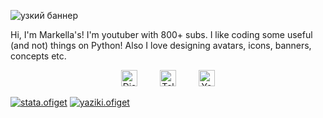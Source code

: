 ![узкий баннер](https://user-images.githubusercontent.com/105635627/170814193-24388e3e-bf4d-47af-993d-92aef83ac57f.png)

Hi, I'm Markella's!
I'm youtuber with 800+ subs. I like coding some useful (and not) things on Python! Also I love designing avatars, icons, banners, concepts etc.

<div align="center">
  <a href="https://discord.gg/vGUptfduR9"><img alt="Discord" style="height: 26px" src="https://discord.com/assets/145dc557845548a36a82337912ca3ac5.svg" /></a>
    
  <a href="https://t.me/markellas_community"><img alt="Telegram" style="height: 26px" src="https://telegram.org/img/t_logo.svg" /></a>
    
  <a href="https://www.youtube.com/channel/UCHlPOsjs-8H5hDbeBY8LZIg"><img alt="YouTube" style="height: 26px" src="https://upload.wikimedia.org/wikipedia/commons/thumb/0/09/YouTube_full-color_icon_(2017).svg/240px-YouTube_full-color_icon_(2017).svg.png" /></a>
</div>

[![stata.ofiget](https://github-readme-stats.vercel.app/api?username=markellas&show_icons=true&theme=dark)](https://www.youtube.com/watch?v=UFUtDdgEYwk)
[![yaziki.ofiget](https://github-readme-stats.vercel.app/api/top-langs/?username=markellas&show_icons=true&theme=dark)]([https://owodev.ml/uwu](https://www.youtube.com/watch?v=UFUtDdgEYwk))
